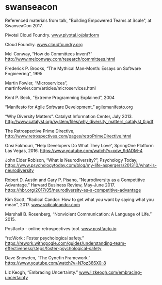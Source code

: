 # swanseacon
Referenced materials from talk, "Building Empowered Teams at Scale", at SwanseaCon 2017.

Pivotal Cloud Foundry. www.pivotal.io/platform

Cloud Foundry. www.cloudfoundry.org

Mel Conway, “How do Committees Invent?” http://www.melconway.com/research/committees.html 

Frederick P. Brooks, “The Mythical Man-Month: Essays on Software Engineering”, 1995

Martin Fowler, “Microservices”, martinfowler.com/articles/microservices.html

Kent P. Beck, “Extreme Programming Explained”, 2004

“Manifesto for Agile Software Development.” agilemanifesto.org

“Why Diversity Matters”. Catalyst Information Center, July 2013. http://www.catalyst.org/system/files/why_diversity_matters_catalyst_0.pdf 

The Retrospective Prime Directive, http://www.retrospectives.com/pages/retroPrimeDirective.html 

Onsi Fakhouri, “Help Developers Do What They Love”, SpringOne Platform Las Vegas, 2016. https://www.youtube.com/watch?v=xdw_9dADM-4 

John Elder Robison, “What is Neurodiversity?”, Psychology Today, https://www.psychologytoday.com/blog/my-life-aspergers/201310/what-is-neurodiversity 

Robert D. Austin and Gary P. Pisano, “Neurodiversity as a Competitive Advantage.” Harvard Business Review, May-June 2017. https://hbr.org/2017/05/neurodiversity-as-a-competitive-advantage 

Kim Scott, “Radical Candor: How to get what you want by saying what you mean”, 2017. www.radicalcandor.com 
  
Marshall B. Rosenberg, “Nonviolent Communication: A Language of Life.” 2015.

Postfacto - online retrospectives tool. www.postfacto.io

“re:Work : Foster psychological safety.” https://rework.withgoogle.com/guides/understanding-team-effectiveness/steps/foster-psychological-safety 

Dave Snowden, “The Cynefin Framework.” https://www.youtube.com/watch?v=N7oz366X0-8 

Liz Keogh, “Embracing Uncertainty.” www.lizkeogh.com/embracing-uncertainty 
